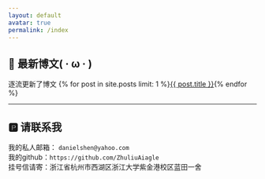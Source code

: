 ```yaml
---
layout: default
avatar: true
permalink: /index
---
```

## 🚀 最新博文( · ω · )
逐流更新了博文 {% for post in site.posts limit: 1 %}<a href="{{ post.url | prepend: site.baseurl }}">{{ post.title }}</a>{% endfor %} 

---

## 🅿️ 请联系我
我的私人邮箱： ``danielshen@yahoo.com``<br/>
我的github：``https://github.com/ZhuliuAiagle``<br/>
挂号信请寄：浙江省杭州市西湖区浙江大学紫金港校区蓝田一舍 <br/>
